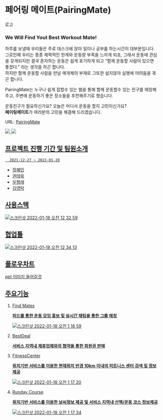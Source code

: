 페어링 메이트(PairingMate)
=============
로고


### We Will Find Yout Best Workout Mate! 

하루를 보낼때 우리들은 주로 데스크에 앉아 일이나 공부를 하는시간이 대부분입니다. 
그로인해 우리는 종종 체력적인 한계와 운동량 부족을 느끼게 되죠,
그래서 운동에 관심을 갖게되지만 결국 혼자하는 운동은 쉽게 포기하게 되고
"함께 운동할 사람이 있으면 좋겠다." 라는 생각을 하곤 합니다.   
하지만 함께 운동할 사람을 만날 매개체의 부재로 그또한 쉽지않아 실행에 어려움을 겪곤 합니다.

PairingMate는 누구나 쉽게 접할수 있는 웹을 통해 
함께 운동할수 있는 친구를 매칭해주고, 주변에 운동하기 좋은 장소들을 추천해주기로 했습니다.

운동친구가 필요하신가요? 오늘은 어디서 운동을 할지 고민이신가요?    
**페이링메이트**가 여러분의 고민을 해결해 드리겠습니다.

URL: [PairingMate](http://pairingmate.com) 

<a href="https://readevenote.notion.site/Pairing-Mate-71ba3d8645bf4a36988f888f9bb4f87b"><img src="https://img.shields.io/badge/Team Notion-skyblue?style=flat&logo=Notion&logoColor=000000"/>
  <a href="https://www.figma.com/file/izaSLfkHfQrgPC3coSfHgN/ParingMate"><img src="https://img.shields.io/badge/Team Figma-green?style=flat&logo=Figma&logoColor=F24E1E"/>


프로젝트 진행 기간 및 팀원소개
--------
      2021-12-27 ~ 2022-01-20
* 정혜민
* 권태욱
* 우형래
* 김영탁

사용스택
--------
![스크린샷 2022-01-18 오전 12 32 59](https://user-images.githubusercontent.com/93374891/149798316-d97dfbca-cb47-482c-9c4a-2e4e2fe45822.png)



협업툴
-----
![스크린샷 2022-01-18 오전 12 34 13](https://user-images.githubusercontent.com/93374891/149798504-711f49bc-da5d-4a45-b447-5168a6b78683.png)



플로우차트
--------
ppt 이미지 들어갈것

주요기능
--------
1. Find Mates   
    
    **피드를 통한 운동 모임 홍보 및 실시간 채팅을 통한 그룹 매칭**
    
    ![스크린샷 2022-01-18 오전 1 16 59](https://user-images.githubusercontent.com/93374891/149805197-1ce81094-4fc9-409b-945f-8bd23cf8ef96.png)
    
2. BestDeal
    
    **서비스 지역내 제휴업체와의 협약을 통한 회원권 판매**
    
3. FitnessCenter
    
    **위치기반 서비스를 이용한 현재위치 반경 10km 이내의 피트니스 센터 검색 및 정보제공**
    
    ![스크린샷 2022-01-18 오전 1 17 20](https://user-images.githubusercontent.com/93374891/149805630-a3f595d6-b5a9-414b-a15a-f1445e241a30.png)

    
4. Runday Course
    
    **위치기반 서비스를 이용한 날씨정보 제공 및 서비스 지역내 산책/운동 코스 정보제공**
    
    ![스크린샷 2022-01-18 오전 1 17 34](https://user-images.githubusercontent.com/93374891/149805777-1c101fc3-03c1-40f2-be96-db3ba2ca4483.png)

